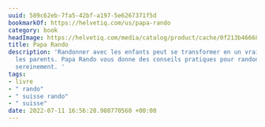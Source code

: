 ```yaml
---
uuid: 589c62eb-7fa5-42bf-a197-5e6267371f5d
bookmarkOf: https://helvetiq.com/us/papa-rando
category: book
headImage: https://helvetiq.com/media/catalog/product/cache/0f213b46668bdde79a4a229e39f9d27c/p/a/paparando_fr_cover-mockup_1000x1000_1.png
title: Papa Rando
description: 'Randonner avec les enfants peut se transformer en un vrai défi pour
  les parents. Papa Rando vous donne des conseils pratiques pour randonner en famille
  sereinement. '
tags:
- livre
- " rando"
- " suisse rando"
- " suisse"
date: 2022-07-11 16:56:28.980770560 +00:00
---
```

